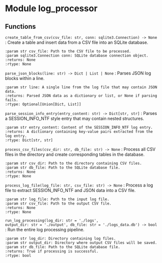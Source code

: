 Module log_processor
====================

Functions
---------

`create_table_from_csv(csv_file: str, conn: sqlite3.Connection) ‑> None`
:   Create a table and insert data from a CSV file into an SQLite database.
    
    :param str csv_file: Path to the CSV file to be processed.
    :param sqlite3.Connection conn: SQLite database connection object.
    :returns: None
    :rtype: None

`parse_json_blocks(line: str) ‑> Dict | List | None`
:   Parses JSON log blocks within a line.
    
    :param str line: A single line from the log file that may contain JSON data.
    :returns: Parsed JSON data as a dictionary or list, or None if parsing fails.
    :rtype: Optional[Union[Dict, List]]

`parse_session_info_entry(entry_content: str) ‑> Dict[str, str]`
:   Parses a SESSION_INFO_NTF style entry that may contain nested structures.
    
    :param str entry_content: Content of the SESSION_INFO_NTF log entry.
    :returns: A dictionary containing key-value pairs extracted from the log entry.
    :rtype: Dict[str, str]

`process_csv_files(csv_dir: str, db_file: str) ‑> None`
:   Process all CSV files in the directory and create corresponding tables in the database.
    
    :param str csv_dir: Path to the directory containing CSV files.
    :param str db_file: Path to the SQLite database file.
    :returns: None
    :rtype: None

`process_log_file(log_file: str, csv_file: str) ‑> None`
:   Process a log file to extract SESSION_INFO_NTF and JSON data into a CSV file.
    
    :param str log_file: Path to the input log file.
    :param str csv_file: Path to the output CSV file.
    :returns: None
    :rtype: None

`run_log_processing(log_dir: str = './logs', output_dir: str = './output', db_file: str = './logs_data.db') ‑> bool`
:   Run the entire log processing pipeline.
    
    :param str log_dir: Directory containing log files.
    :param str output_dir: Directory where output CSV files will be saved.
    :param str db_file: Path to the SQLite database file.
    :returns: True if processing is successful.
    :rtype: bool